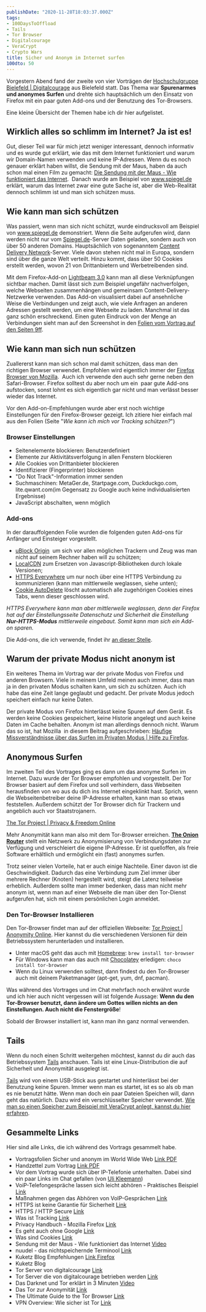 ```yaml
---
publishDate: "2020-11-28T18:03:37.000Z"
tags:
- 100DaysToOffload
- Tails
- Tor Browser
- Digitalcourage
- VeraCrypt
- Crypto Wars
title: Sicher und Anonym im Internet surfen
100dto: 50
---
```


Vorgestern Abend fand der zweite von vier Vorträgen der [Hochschulgruppe Bielefeld | Digitalcourage](https://digitalcourage.de/hochschulgruppe-bielefeld) aus Bielefeld statt. Das Thema war **Spurenarmes und anonymes Surfen** und drehte sich hauptsächlich um den Einsatz von Firefox mit ein paar guten Add-ons und der Benutzung des Tor-Browsers.

Eine kleine Übersicht der Themen habe ich dir hier aufgelistet.

<!--more-->

## Wirklich alles so schlimm im Internet? Ja ist es!

Gut, dieser Teil war für mich jetzt weniger interessant, dennoch informativ und es wurde gut erklärt, wie das mit dem Internet funktioniert und warum wir Domain-Namen verwenden und keine IP-Adressen. Wenn du es noch genauer erklärt haben willst, die Sendung mit der Maus, haben da auch schon mal einen Film zu gemacht: [Die Sendung mit der Maus - Wie funktioniert das Internet](https://yewtu.be/watch?v=Xs7T1QAe-8E).  Danach wurde am Beispiel von www.spiegel.de erklärt, warum das Internet zwar eine gute Sache ist, aber die Web-Realität dennoch schlimm ist und man sich schützen muss.

## Wie kann man sich schützen

Was passiert, wenn man sich nicht schützt, wurde eindrucksvoll am Beispiel von www.spiegel.de demonstriert. Wenn die Seite aufgerufen wird, dann werden nicht nur vom [Spiegel.de](https://www.spiegel.de/netzwelt/web/tracking-auf-spon-weshalb-wir-messen-wie-sie-uns-lesen-a-1162306.html)-Server Daten geladen, sondern auch von über 50 anderen Domains. Hauptsächlich von sogenanntem [Content Delivery Network](https://de.wikipedia.org/wiki/Content_Delivery_Network)-Server. Viele davon stehen nicht mal in Europa, sondern sind über die ganze Welt verteilt. Hinzu kommt, dass über 50 Cookies erstellt werden, wovon 21 von Drittanbietern und Werbetreibenden sind.

Mit dem Firefox-Add-on [Lightbeam 3.0](https://addons.mozilla.org/de/firefox/addon/lightbeam-3-0/?utm_source=addons.mozilla.org&amp;utm_medium=referral&amp;utm_content=search) kann man all diese Verknüpfungen sichtbar machen. Damit lässt sich zum Beispiel ungefähr nachverfolgen, welche Webseiten zusammenhängen und gemeinsam Content-Delivery-Netzwerke verwenden. Das Add-on visualisiert dabei auf ansehnliche Weise die Verbindungen und zeigt auch, wie viele Anfragen an anderen Adressen gestellt werden, um eine Webseite zu laden. Manchmal ist das ganz schön erschreckend. Einen guten Eindruck von der Menge an Verbindungen sieht man auf den Screenshot in den [Folien vom Vortrag auf den Seiten 9ff](https://digitalcourage.de/sites/default/files/2020-11/dc-hsgbi-crypto-folien-browser-web.pdf).

## Wie kann man sich nun schützen

Zuallererst kann man sich schon mal damit schützen, dass man den richtigen Browser verwendet. Empfohlen wird eigentlich immer der [Firefox Browser von Mozilla](https://www.mozilla.org/de/firefox/new/).  Auch ich verwende den auch sehr gerne neben den Safari-Browser. Firefox solltest du aber noch um ein  paar gute Add-ons aufstocken, sonst lohnt es sich eigentlich gar nicht und man verlässt besser wieder das Internet.

Vor den Add-on-Empfehlungen wurde aber erst noch wichtige Einstellungen für den Firefox-Browser gezeigt. Ich zitiere hier einfach mal aus den Folien (Seite "*Wie kann ich mich vor Tracking schützen?*")

### Browser Einstellungen

- Seitenelemente blockieren: Benutzerdefiniert
- Elemente zur Aktivitätsverfolgung in allen Fenstern blockieren
- Alle Cookies von Drittanbieter blockieren
- Identifizierer (Fingerprinter) blockieren
- "Do Not Track"-Information immer senden
- Suchmaschinen: MetaGer.de, Startpage.com, Duckduckgo.com, lite.qwant.com(im Gegensatz zu Google auch keine individualisierten Ergebnisse)
- JavaScript abschalten, wenn möglich

### Add-ons

In der darauffolgenden Folie wurden die folgenden guten Add-ons für Anfänger und Einsteiger vorgestellt.

- [uBlock Origin](https://addons.mozilla.org/de/firefox/addon/ublock-origin/)  um sich vor allen möglichen Trackern und Zeug was man nicht auf seinem Rechner haben will zu schützen;
- [LocalCDN](https://addons.mozilla.org/de/firefox/addon/localcdn-fork-of-decentraleyes/?utm_source=addons.mozilla.org&amp;utm_medium=referral&amp;utm_content=search) zum Ersetzen von Javascript-Bibliotheken durch lokale Versionen;
- [HTTPS Everywhere](https://addons.mozilla.org/de/firefox/addon/https-everywhere/) um nur noch über eine HTTPS Verbindung zu kommunizieren (kann man mittlerweile weglassen, siehe unten);
- [Cookie AutoDelete](https://addons.mozilla.org/de/firefox/addon/cookie-autodelete/) löscht automatisch alle zugehörigen Cookies eines Tabs, wenn dieser geschlossen wird.

*HTTPS Everywhere kann man aber mittlerweile weglassen, denn der Firefox hat auf der Einstellungsseite Datenschutz und Sicherheit die Einstellung **Nur-HTTPS-Modus** mittlerweile eingebaut. Somit kann man sich ein Add-on sparen.*

Die Add-ons, die ich verwende, findet ihr [an dieser Stelle](/meine-firefox-add-ons).

## Warum der private Modus nicht anonym ist

Ein weiteres Thema im Vortrag war der private Modus von Firefox und anderen Browsern. Viele in meinem Umfeld meinen auch immer, dass man ja in den privaten Modus schalten kann, um sich zu schützen. Auch ich habe das eine Zeit lange geglaubt und gedacht. Der private Modus jedoch speichert einfach nur keine Daten. 

Der private Modus von Firefox hinterlässt keine Spuren auf dem Gerät. Es werden keine Cookies gespeichert, keine Historie angelegt und auch keine Daten im Cache behalten. Anonym ist man allerdings dennoch nicht. Warum das so ist, hat Mozilla  in diesem Beitrag aufgeschrieben: [Häufige Missverständnisse über das Surfen im Privaten Modus | Hilfe zu Firefox](https://support.mozilla.org/de/kb/haufige-missverstandnisse-surfen-im-privaten-modus).

## Anonymous Surfen

Im zweiten Teil des Vortrages ging es dann um das anonyme Surfen im Internet. Dazu wurde der Tor Browser empfohlen und vorgestellt. Der Tor Browser basiert auf dem Firefox und soll verhindern, dass Webseiten herausfinden von wo aus du dich ins Internet eingeklinkt hast. Sprich, wenn die Webseitenbetreiber deine IP-Adresse erhalten, kann man so etwas feststellen. Außerdem schützt der Tor Browser dich für Trackern und angeblich auch vor Staatstrojanern. 

[The Tor Project | Privacy & Freedom Online](https://www.torproject.org/)

Mehr Anonymität kann man also mit dem Tor-Browser erreichen. [**The Onion Router**](https://www.torproject.org/) stellt ein Netzwerk zu Anonymisierung von Verbindungsdaten zur Verfügung und verschleiert die eigene IP-Adresse. Er ist quelloffen, als freie Software erhältlich und ermöglicht ein (fast) anonymes surfen. 

Trotz seiner vielen Vorteile, hat er auch einige Nachteile. Einer davon ist die Geschwindigkeit. Dadurch das eine Verbindung zum Ziel immer über mehrere Rechner (Knoten) hergestellt wird, steigt die Latenz teilweise erheblich. Außerdem sollte man immer bedenken, dass man nicht mehr anonym ist, wenn man auf einer Webseite die man über den Tor-Dienst aufgerufen hat, sich mit einem persönlichen Login anmeldet.

### Den Tor-Browser Installieren

Den Tor-Browser findet man auf der offiziellen Webseite: [Tor Project | Anonymity Online](https://www.torproject.org/). Hier kannst du die verschiedenen Versionen für dein Betriebssystem herunterladen und installieren.

- Unter macOS geht das auch mit [Homebrew](https://brew.sh/): 
`brew install tor-browser`
- Für Windows kann man das auch mit [Chocolatey](https://chocolatey.org/) erledigen: 
`choco install tor-browser`
- Wenn du Linux verwenden solltest, dann findest du den Tor-Browser auch mit deinem Paketmanager (apt-get, yum, dnf, pacman).

Was während des Vortrages und im Chat mehrfach noch erwähnt wurde und ich hier auch nicht vergessen will ist folgende Aussage: **Wenn du den Tor-Browser benutzt, dann ändere um Gottes willen nichts an den Einstellungen. Auch nicht die Fenstergröße**!

Sobald der Browser installiert ist, kann man ihn ganz normal verwenden. 

## Tails

Wenn du noch einen Schritt weitergehen möchtest, kannst du dir auch das Betriebssystem [Tails](https://tails.boum.org/) anschauen. Tails ist eine Linux-Distribution die auf Sicherheit und Anonymität ausgelegt ist.

[Tails](https://tails.boum.org/) wird von einem USB-Stick aus gestartet und hinterlässt bei der Benutzung keine Spuren. Immer wenn man es startet, ist es so als ob man es nie benutzt hätte. Wenn man doch ein paar Dateien Speichen will, dann geht das natürlich. Dazu wird ein verschlüsselter Speicher verwendet. [Wie man so einen Speicher zum Beispiel mit VeraCrypt anlegt, kannst du hier erfahren](/2020/11/passwörter-und-dateiverschlüsselung//).

## Gesammelte Links

Hier sind alle Links, die ich während des Vortrags gesammelt habe. 

- Vortragsfolien Sicher und anonym im World Wide Web [Link PDF](https://digitalcourage.de/sites/default/files/2020-11/dc-hsgbi-crypto-folien-browser-web.pdf)
- Handzettel zum Vortrag [Link PDF](https://digitalcourage.de/sites/default/files/2020-11/cp_handout_Browser_v5.1.pdf)
- Vor dem Vortrag wurde sich über IP-Telefonie unterhalten. Dabei sind ein paar Links im Chat gefallen (von [Uli Kleemann](https://ukleemann.de/))
- VoiP-Telefongespräche lassen sich leicht abhören - Praktisches Beispiel [Link](https://www.com-magazin.de/news/datenschutz/voip-telefongespraeche-lassen-leicht-abhoeren-1226058.html?page=1_praktisches-beispiel)
- Maßnahmen gegen das Abhören von VoIP-Gesprächen [Link](https://www.ip-insider.de/massnahmen-gegen-das-abhoeren-von-voip-gespraechen-a-341097/)
- HTTPS ist keine Garantie für Sicherheit [Link](https://www.kaspersky.de/blog/https-does-not-mean-safe/15669/)
- HTTPS / HTTP Secure [Link](https://www.elektronik-kompendium.de/sites/net/1811281.htm)
- Was ist Tracking [Link](https://www.seo-kueche.de/lexikon/tracking/)
- Privacy Handbuch - Mozilla Firefox [Link](https://www.privacy-handbuch.de/handbuch_21browser.htm)
- Es geht auch ohne Google [Link](https://digitalcourage.de/digitale-selbstverteidigung/es-geht-auch-ohne-google-alternative-suchmaschinen)
- Was sind Cookies [Link](https://en.wikipedia.org/wiki/HTTP_cookie#Origin_of_the_name)
- Sendung mit der Maus - Wie funktioniert das Internet [Video](https://yewtu.be/watch?v=Xs7T1QAe-8E)
- nuudel - das nichtspeichernde Terminool [Link](https://nuudel.digitalcourage.de/)
- Kuketz Blog Empfehlungen [Link Firefox](https://www.kuketz-blog.de/empfehlungsecke/#firefox)
- Kuketz Blog 
- Tor Server von digitalcourage [Link](https://digitalcourage.de/blog/2020/unser-neuer-tor-server-fuer-alle)
- Tor Server die von digitalcourage betrieben werden [Link](https://digitalcourage.de/support/tor)
- Das Darknet und Tor erklärt in 3 Minuten [Video](https://yewtu.be/watch?v=IIfK41NTsxU)
- Das Tor zur Anonymität [Link](https://anoxinon.media/blog/tor/)
- The Ultimate Guide to the Tor Browser [Link](https://pixelprivacy.com/resources/tor-browser-guide/)
- VPN Overview: Wie sicher ist Tor [Link](https://vpnoverview.com/de/privatsphaere/anonym-surfen/wie-sicher-ist-tor/)
